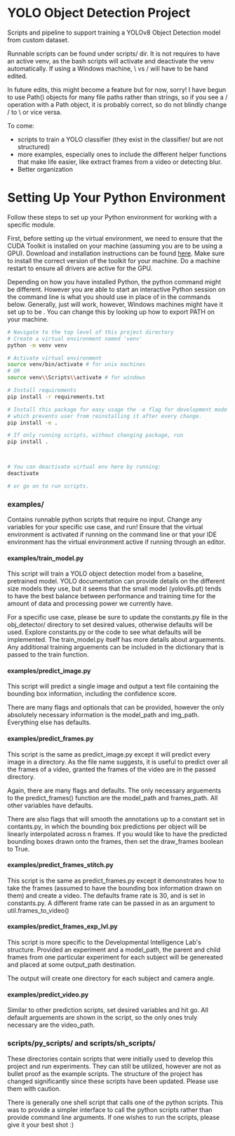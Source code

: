# YOLO Object Detection Project
Scripts and pipeline to support training a YOLOv8 Object Detection model from custom dataset. 

Runnable scripts can be found under scripts/ dir. It is not requires to have an active venv, as the bash scripts will activate and deactivate the venv automatically. If using a Windows machine, \ vs / will have to be hand edited.

In future edits, this might become a feature but for now, sorry! I have begun to use Path() objects for many file paths rather than strings, so if you see a / operation with a Path object, it is probably correct, so do not blindly change / to \\ or vice versa.

To come:
- scripts to train a YOLO classifier (they exist in the classifier/ but are not structured)
- more examples, especially ones to include the different helper functions that make life easier, like extract frames from a video or detecting blur.
- Better organization




# Setting Up Your Python Environment

Follow these steps to set up your Python environment for working with a specific module.


First, before setting up the virtual environment, we need to ensure that the CUDA Toolkit is installed on your machine (assuming you are to be using a GPU). Download and installation instructions can be found [here](https://developer.nvidia.com/). Make sure to install the correct version of the toolkit for your machine. Do a machine restart to ensure all drivers are active for the GPU. 



Depending on how you have installed Python, the python command might be different. However you are able to start an interactive Python session on the command line is what you should use in place of <python3> in the commands below. Generally, just <python> will work, however, Windows machines might have it set up to be <py>. You can change this by looking up how to export PATH on your machine.

```bash
# Navigate to the top level of this project directory
# Create a virtual environment named 'venv'
python -m venv venv

# Activate virtual environment
source venv/bin/activate # for unix machines
# OR
source venv\\Scripts\\activate # for windows
```




```bash
# Install requirements
pip install -r requirements.txt

# Install this package for easy usage the -e flag for development mode of the python package,
# which prevents user from reinstalling it after every change.
pip install -e .

# If only running scripts, without changing package, run
pip install .



# You can deactivate virtual env here by running:
deactivate

# or go on to run scripts.

```


### examples/
Contains runnable python scripts that require no input. Change any variables for your specific use case, and run! Ensure that the virtual environment is activated if running on the command line or that your IDE environment has the virtual environment active if running through an editor.

#### examples/train_model.py
This script will train a YOLO object detection model from a baseline, pretrained model. YOLO documentation can provide details on the different size models they use, but it seems that the small model (yolov8s.pt) tends to have the best balance between performance and training time for the amount of data and processing power we currently have.

For a specific use case, please be sure to update the constants.py file in the obj_detector/ directory to set desired values, otherwise defaults will be used. Explore constants.py or the code to see what defaults will be implemented. The train_model.py itself has more details about arguements. Any additional training arguements can be included in the dictionary that is passed to the train function.

#### examples/predict_image.py
This script will predict a single image and output a text file containing the bounding box information, including the confidence score. 

There are many flags and optionals that can be provided, however the only absolutely necessary information is the model_path and img_path. Everything else has defaults.

#### examples/predict_frames.py
This script is the same as predict_image.py except it will predict every image in a directory. As the file name suggests, it is useful to predict over all the frames of a video, granted the frames of the video are in the passed directory.

Again, there are many flags and defaults. The only necessary arguements to the predict_frames() function are the model_path and frames_path. All other variables have defaults. 

There are also flags that will smooth the annotations up to a constant set in contants.py, in which the bounding box predictions per object will be linearly interpolated across n frames. If you would like to have the predicted bounding boxes drawn onto the frames, then set the draw_frames boolean to True.

#### examples/predict_frames_stitch.py
This script is the same as predict_frames.py except it demonstrates how to take the frames (assumed to have the bounding box information drawn on them) and create a video. The defaults frame rate is 30, and is set in constants.py. A different frame rate can be passed in as an argument to util.frames_to_video()

#### examples/predict_frames_exp_lvl.py
This script is more specific to the Developmental Intelligence Lab's structure. Provided an experiment and a model_path, the parent and child frames from one particular experiment for each subject will be genereated and placed at some output_path destination. 

The output will create one directory for each subject and camera angle. 

#### examples/predict_video.py
Similar to other prediction scripts, set desired variables and hit go. All default arguements are shown in the script, so the only ones truly necessary are the video_path.


### scripts/py_scripts/ and scripts/sh_scripts/
These directories contain scripts that were initially used to develop this project and run experiments. They can still be utilized, however are not as bullet proof as the example scripts. The structure of the project has changed significantly since these scripts have been updated. Please use them with caution.

There is generally one shell script that calls one of the python scripts. This was to provide a simpler interface to call the python scripts rather than provide command line arguments. If one wishes to run the scripts, please give it your best shot :) 




